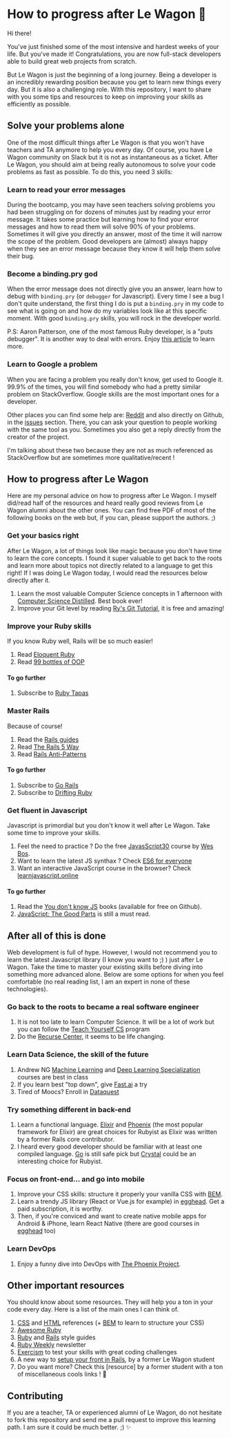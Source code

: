 # How to progress after Le Wagon :bus:

Hi there!

You've just finished some of the most intensive and hardest weeks of your life.
But you've made it! Congratulations, you are now full-stack developers able to
build great web projects from scratch.

But Le Wagon is just the beginning of a long journey. Being a developer is an
incredibly rewarding position because you get to learn new things every day. But
it is also a challenging role. With this repository, I want to share with you
some tips and resources to keep on improving your skills as efficiently as
possible.

## Solve your problems alone

One of the most difficult things after Le Wagon is that you won't have teachers
and TA anymore to help you every day. Of course, you have Le Wagon community on
Slack but it is not as instantaneous as a ticket. After Le Wagon, you should aim
at being really autonomous to solve your code problems as fast as possible. To
do this, you need 3 skills:

### Learn to read your error messages

During the bootcamp, you may have seen teachers solving problems you had been
struggling on for dozens of minutes just by reading your error message. It takes
some practice but learning how to find your error messages and how to read them
will solve 90% of your problems. Sometimes it will give you directly an answer,
most of the time it will narrow the scope of the problem. Good developers are
(almost) always happy when they see an error message because they know it will
help them solve their bug.

### Become a binding.pry god

When the error message does not directly give you an answer, learn how to debug
with `binding.pry` (or `debugger` for Javascript). Every time I see a bug I
don't quite understand, the first thing I do is put a `binding.pry` in my code
to see what is going on and how do my variables look like at this specific
moment. With good `binding.pry` skills, you will rock in the developer world.

P.S: Aaron Patterson, one of the most famous Ruby developer, is a "puts
debugger". It is another way to deal with errors. Enjoy
[this article] to learn more.

### Learn to Google a problem

When you are facing a problem you really don't know, get used to Google it.
99.9% of the times, you will find somebody who had a pretty similar problem on
StackOverflow. Google skills are the most important ones for a developer.

Other places you can find some help are: [Reddit]
and also directly on Github, in the [issues] section. There, you can ask your
question to people working with the same tool as you. Sometimes you also get a
reply directly from the creator of the project.

I'm talking about these two because they are not as much referenced as
StackOverflow but are sometimes more qualitative/recent !

## How to progress after Le Wagon

Here are my personal advice on how to progress after Le Wagon. I myself did/read
half of the resources and heard really good reviews from Le Wagon alumni about
the other ones. You can find free PDF of most of the following books on the web
but, if you can, please support the authors. ;)

### Get your basics right

After Le Wagon, a lot of things look like magic because you don't have time to
learn the core concepts. I found it super valuable to get back to the roots and
learn more about topics not directly related to a language to get this right! If
I was doing Le Wagon today, I would read the resources below directly after it.

1. Learn the most valuable Computer Science concepts in 1 afternoon with
   [Computer Science Distilled]. Best book ever!
1. Improve your Git level by reading
   [Ry's Git Tutorial], it is free and amazing!

### Improve your Ruby skills

If you know Ruby well, Rails will be so much easier!

1. Read [Eloquent Ruby]
1. Read [99 bottles of OOP]

#### To go further

1. Subscribe to [Ruby Tapas]

### Master Rails

Because of course!

1. Read the [Rails guides]
1. Read [The Rails 5 Way]
1. Read [Rails Anti-Patterns]

#### To go further

1. Subscribe to [Go Rails]
1. Subscribe to [Drifting Ruby]

### Get fluent in Javascript

Javascript is primordial but you don't know it well after Le Wagon. Take some
time to improve your skills.

1. Feel the need to practice ? Do the free [JavasScript30] course by [Wes Bos].
1. Want to learn the latest JS synthax ? Check [ES6 for everyone]
1. Want an interactive JavaScript course in the browser? Check [learnjavascript.online](https://learnjavascript.online)

#### To go further

1. Read the [You don't know JS] books (available for free on Github).
1. [JavaScript: The Good Parts] is still a must read.

## After all of this is done

Web development is full of hype. However, I would not recommend you to learn the
latest Javascript library (I know you want to ;) ) just after Le Wagon. Take the
time to master your existing skills before diving into something more advanced
alone. Below are some options for when you feel comfortable (no real reading
list, I am an expert in none of these technologies).

### Go back to the roots to became a real software engineer

1. It is not too late to learn Computer Science. It will be a lot of work but you can follow the [Teach Yourself CS] program
1. Do the [Recurse Center], it seems to be life changing.

### Learn Data Science, the skill of the future

1. Andrew NG [Machine Learning] and [Deep Learning Specialization] courses are best in class
1. If you learn best "top down", give [Fast.ai] a try
1. Tired of Moocs? Enroll in [Dataquest]

### Try something different in back-end

1. Learn a functional language. [Elixir] and [Phoenix] (the most popular
   framework for Elixir) are great choices for Rubyist as Elixir was written by
   a former Rails core contributor.
1. I heard every good developer should be familiar with at least one compiled
   language. [Go] is still safe pick but [Crystal] could be an interesting
   choice for Rubyist.

### Focus on front-end... and go into mobile

1. Improve your CSS skills: structure it properly your vanilla CSS with [BEM].
1. Learn a trendy JS library (React or Vue.js for example) in [egghead]. Get a
   paid subscription, it is worthy.
1. Then, if you're conviced and want to create native mobile apps for Android &
   iPhone, learn React Native (there are good courses in [egghead] too)

### Learn DevOps

1. Enjoy a funny dive into DevOps with [The Phoenix Project].

## Other important resources

You should know about some resources. They will help you a ton in your code
every day. Here is a list of the main ones I can think of.

1. [CSS] and [HTML] references (+ [BEM] to learn to structure your CSS)
1. [Awesome Ruby]
1. [Ruby] and [Rails] style guides
1. [Ruby Weekly] newsletter
1. [Exercism] to test your skills with great coding challenges
1. A new way to [setup your front in Rails], by a former Le Wagon student
1. Do you want more? Check this [resource] by a former student with a ton of
   miscellaneous cools links ! :star2:

## Contributing

If you are a teacher, TA or experienced alumni of Le Wagon, do not hesitate to
fork this repository and send me a pull request to improve this learning path. I
am sure it could be much better. ;) :sparkles:

[this article]: https://tenderlovemaking.com/2016/02/05/i-am-a-puts-debuggerer.html
[reddit]: https://www.reddit.com/r/rails/
[issues]: https://github.com/rails/rails/issues
[computer science distilled]: https://leanpub.com/computer-science-distilled
[ry's git tutorial]: https://www.amazon.com/Rys-Git-Tutorial-Ryan-Hodson-ebook/dp/B00QFIA5OC
[the phoenix project]: https://www.amazon.com/Phoenix-Project-DevOps-Helping-Business/dp/0988262592
[eloquent ruby]: http://eloquentruby.com/
[99 bottles of oop]: https://www.sandimetz.com/99bottles/
[ruby tapas]: https://www.rubytapas.com/
[rails guides]: http://guides.rubyonrails.org/
[the rails 5 way]: https://leanpub.com/tr5w
[rails anti-patterns]: https://www.amazon.com/Rails-AntiPatterns-Refactoring-Addison-Wesley-Professional/dp/0321604814
[go rails]: https://gorails.com
[wes bos]: https://wesbos.com/
[es6 for everyone]: https://es6.io/
[javasscript30]: https://javascript30.com/
[you don't know js]: https://github.com/getify/You-Dont-Know-JS
[javascript: the good parts]: http://shop.oreilly.com/product/9780596517748.do
[Teach Yourself CS]: https://teachyourselfcs.com/
[Recurse Center]: https://www.recurse.com/
[Machine Learning]: https://fr.coursera.org/learn/machine-learning
[Deep Learning Specialization]: https://www.coursera.org/specializations/deep-learning
[Fast.ai]: http://www.fast.ai/
[Dataquest]: https://www.dataquest.io/
[elixir]: http://elixir-lang.github.io/
[phoenix]: http://phoenixframework.org/
[bem]: http://getbem.com/
[flexbox]: https://flexbox.io/
[egghead]: https://egghead.io/
[css]: http://cssreference.io/
[html]: http://htmlreference.io/
[awesome ruby]: https://github.com/markets/awesome-ruby
[ruby]: https://github.com/bbatsov/ruby-style-guide
[rails]: https://github.com/bbatsov/rails-style-guide/
[ruby weekly]: http://rubyweekly.com/
[exercism]: http://exercism.io/
[setup your front in rails]: https://evilmartians.com/chronicles/evil-front-part-1
[drifting ruby]: https://www.driftingruby.com/
[go]: https://golang.org/
[crystal]: https://crystal-lang.org/
